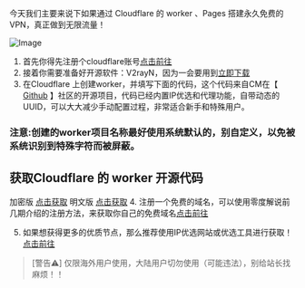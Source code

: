   今天我们主要来说下如果通过 Cloudflare 的 worker 、Pages 搭建永久免费的VPN，真正做到无限流量！

![Image](https://github.com/user-attachments/assets/3e3be5fc-6844-4d62-9da3-e79d02e92d00)

1. 首先你得先注册个cloudflare账号[点击前往](https://dash.cloudflare.com/sign-up)
2. 接着你需要准备好开源软件：V2rayN，因为一会要用到[立即下载](https://github.com/2dust/v2rayN)
3. 在Cloudflare 上创建worker，并填写下面的代码，这个代码来自CM在【 [Github](https://github.com/cmliu/edgetunnel?tab=readme-ov-file) 】社区的开源项目，代码已经内置IP优选和代理功能，自带动态的UUID，可以大大减少手动配置过程，非常适合新手和特殊用户。
### 注意:创建的worker项目名称最好使用系统默认的，别自定义，以免被系统识别到特殊字符而被屏蔽。
## 获取Cloudflare 的 worker 开源代码
加密版 [点击获取](https://github.com/cmliu/edgetunnel/blob/main/_worker.js)
明文版 [点击获取](https://github.com/cmliu/edgetunnel/blob/main/%E6%98%8E%E6%96%87%E6%BA%90%E7%A0%81.js)
4. 注册一个免费的域名，可以使用零度解说前几期介绍的注册方法，来获取你自己的免费域名[点击前往](https://www.freedidi.com/17434.html)

5. 如果想获得更多的优质节点，那么推荐使用IP优选网站或优选工具进行获取！[点击前往](https://www.freedidi.com/10143.html)
> [警告⚠️]
> 仅限海外用户使用，大陆用户切勿使用（可能违法），别给站长找麻烦！！

